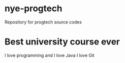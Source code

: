 # nye-progtech
Repository for progtech source codes

# Best university course ever
I love programming and I love Java
I love Git
